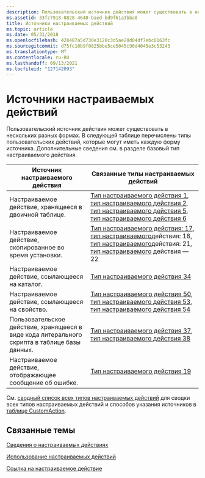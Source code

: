 ```yaml
---
description: Пользовательский источник действия может существовать в нескольких разных формах. В следующей таблице перечислены типы пользовательских действий, которые могут иметь каждую форму источника. Дополнительные сведения см. в разделе базовый тип настраиваемого действия.
ms.assetid: 33fc7918-0828-4640-baed-bd9f61a3bba8
title: Источники настраиваемых действий
ms.topic: article
ms.date: 05/31/2018
ms.openlocfilehash: 428487a5d730e3128c3d5ae20d04df7ebc0163fc
ms.sourcegitcommit: d75fc10b9f0825bbe5ce5045c90d4045e3c53243
ms.translationtype: MT
ms.contentlocale: ru-RU
ms.lasthandoff: 09/13/2021
ms.locfileid: "127142093"
---
```

# <a name="custom-action-sources"></a>Источники настраиваемых действий

Пользовательский источник действия может существовать в нескольких разных формах. В следующей таблице перечислены типы пользовательских действий, которые могут иметь каждую форму источника. Дополнительные сведения см. в разделе базовый тип настраиваемого действия.



| Источник настраиваемого действия                                           | Связанные типы настраиваемых действий                                                                                                                                                                                 |
|----------------------------------------------------------------|----------------------------------------------------------------------------------------------------------------------------------------------------------------------------------------------------------------|
| Настраиваемое действие, хранящееся в двоичной таблице.                      | [Тип настраиваемого действия 1](custom-action-type-1.md), [тип настраиваемого действия 2](custom-action-type-2.md), [тип настраиваемого действия 5](custom-action-type-5.md), [тип настраиваемого действия 6](custom-action-type-6.md)         |
| Настраиваемое действие, скопированное во время установки.                      | [Тип настраиваемого действия: 17](custom-action-type-17.md), [тип настраиваемого](custom-action-type-18.md)действия: 18, [тип настраиваемого](custom-action-type-21.md)действия: 21, [тип настраиваемого](custom-action-type-22.md) действия — 22 |
| Настраиваемое действие, ссылающееся на каталог.                         | [Тип настраиваемого действия 34](custom-action-type-34.md)                                                                                                                                                             |
| Настраиваемое действие, ссылающееся на свойство.                          | [Тип настраиваемого действия 50](custom-action-type-50.md), [тип настраиваемого действия 53](custom-action-type-53.md), [тип настраиваемого действия 54](custom-action-type-54.md)                                                     |
| Пользовательское действие, хранящееся в виде кода литерального скрипта в таблице базы данных. | [Тип настраиваемого действия 37](custom-action-type-37.md), [тип настраиваемого действия 38](custom-action-type-38.md)                                                                                                         |
| Настраиваемое действие, отображающее сообщение об ошибке.                     | [Тип настраиваемого действия 19](custom-action-type-19.md)                                                                                                                                                             |



 

См. [сводный список всех типов настраиваемых действий](summary-list-of-all-custom-action-types.md) для сводки всех типов настраиваемых действий и способов указания источников в [таблице CustomAction](customaction-table.md).

## <a name="related-topics"></a>Связанные темы

<dl> <dt>

[Сведения о настраиваемых действиях](about-custom-actions.md)
</dt> <dt>

[Использование настраиваемых действий](using-custom-actions.md)
</dt> <dt>

[Ссылка на настраиваемое действие](custom-action-reference.md)
</dt> </dl>

 

 



